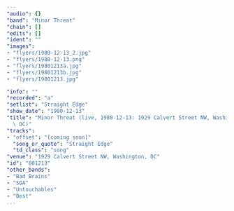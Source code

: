 ```yaml
---
"audio": {}
"band": "Minor Threat"
"chain": []
"edits": []
"ident": ""
"images":
- "flyers/1980-12-13_2.jpg"
- "flyers/1980-12-13.png"
- "flyers/19801213a.jpg"
- "flyers/19801213b.jpg"
- "flyers/19801213.jpg"

"info": ""
"recorded": "a"
"setlist": "Straight Edge"
"show_date": "1980-12-13"
"title": "Minor Threat (live, 1980-12-13: 1929 Calvert Street NW, Washington,\
  \ DC)"
"tracks":
- "offset": "[coming soon]"
  "song_or_quote": "Straight Edge"
  "td_class": "song"
"venue": "1929 Calvert Street NW, Washington, DC"
"id": "801213"
"other_bands":
- "Bad Brains"
- "SOA"
- "Untouchables"
- "Best"
...
```

